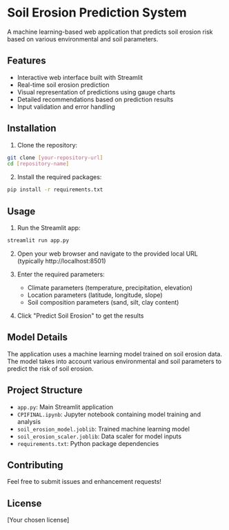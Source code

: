 # Soil Erosion Prediction System

A machine learning-based web application that predicts soil erosion risk based on various environmental and soil parameters.

## Features

- Interactive web interface built with Streamlit
- Real-time soil erosion prediction
- Visual representation of predictions using gauge charts
- Detailed recommendations based on prediction results
- Input validation and error handling

## Installation

1. Clone the repository:
```bash
git clone [your-repository-url]
cd [repository-name]
```

2. Install the required packages:
```bash
pip install -r requirements.txt
```

## Usage

1. Run the Streamlit app:
```bash
streamlit run app.py
```

2. Open your web browser and navigate to the provided local URL (typically http://localhost:8501)

3. Enter the required parameters:
   - Climate parameters (temperature, precipitation, elevation)
   - Location parameters (latitude, longitude, slope)
   - Soil composition parameters (sand, silt, clay content)

4. Click "Predict Soil Erosion" to get the results

## Model Details

The application uses a machine learning model trained on soil erosion data. The model takes into account various environmental and soil parameters to predict the risk of soil erosion.

## Project Structure

- `app.py`: Main Streamlit application
- `CPIFINAL.ipynb`: Jupyter notebook containing model training and analysis
- `soil_erosion_model.joblib`: Trained machine learning model
- `soil_erosion_scaler.joblib`: Data scaler for model inputs
- `requirements.txt`: Python package dependencies

## Contributing

Feel free to submit issues and enhancement requests!

## License

[Your chosen license] 